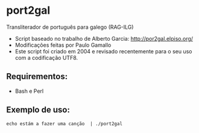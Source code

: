 # port2gal
Transliterador de português para galego (RAG-ILG)

* Script baseado no trabalho de Alberto Garcia: http://por2gal.elpiso.org/
* Modificações feitas por Paulo Gamallo
* Este script foi criado em 2004 e revisado recentemente para o seu uso com a codificação UTF8.

## Requirementos:
 * Bash e Perl

## Exemplo de uso:

```echo estám a fazer uma canção  | ./port2gal```



